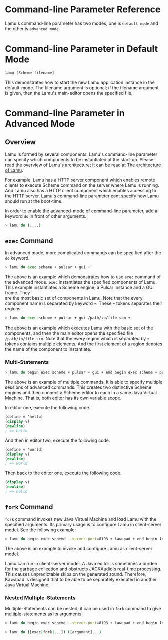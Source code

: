 Command-line Parameter Reference
=================================

Lamu's command-line parameter has two modes; one is `default mode` and the 
other is `advanced mode`.

# Command-line Parameter in Default Mode #

```bash
lamu [Scheme filename]
```

This demonstrates how to start the new Lamu application instance in the 
default-mode. The filename argument is optional; if the filename argument is 
given, then the Lamu's main-editor opens
the specified file.


# Command-line Parameter in Advanced Mode #

## Overview ##
Lamu is formed by several components. Lamu's command-line parameter can specify 
which components to be instantiated at the start-up. Please read the overview 
of Lamu's architecture; it can be read at [The architecture of 
Lamu](./architecture.md).

For example, Lamu has a HTTP server component which enables remote clients to 
execute Scheme command on the server where Lamu is running. And Lamu also has a 
HTTP client component which enables accessing to the HTTP server. Lamu's 
command-line parameter cant specify how Lamu should run at the boot-time.

In order to enable the advanced-mode of command-line parameter, add a keyword 
`do` in front of other arguments. 

```bash
> lamu do (....)
```

## `exec` Command ##

In advanced mode, more complicated commands can be specified after the `do` 
keyword.

```bash
> lamu do exec scheme + pulsar + gui +
```

The above is an example which demonstrates how to use `exec` command of the 
advanced mode.  `exec` instantiates the specified components of Lamu. This 
example instantiates a Scheme engine, a Pulsar instance and a GUI frame. They  
are the most basic set of components in Lamu. Note that the every component 
name is separated by keyword `+`.  These `+` tokens separates their regions. 

```bash
> lamu do exec scheme + pulsar + gui /path/to/file.scm +
```

The above is an example which executes Lamu with the basic set of the 
components, and then the main editor opens the specified file 
`/path/to/file.scm`.  Note that the every region which is separated by `+` 
tokens contains multiple elements. And the first element of a region
denotes the name of the component to instantiate.

### Multi-Statements ###

```bash
> lamu do begin exec scheme + pulsar + gui + end begin exec scheme + pulsar + gui + end
```

The above is an example of multiple commands. It is able to specify multiple 
sessions of advanced commands. This creates two distinctive Scheme engines and 
then connect a Scheme editor to each in a same Java Virtual Machine. That is, 
both editor has its own variable scope.

In editor one, execute the following code.

```scheme
(define v 'hello)
(display v)
(newline)
; => hello
```
And then in editor two, execute the following code.

```scheme
(define v 'world)
(display v)
(newline)
; => world
```

Then back to the editor one, execute the following code.

```scheme
(display v)
(newline)
; => hello
```

## `fork` Command ##

`fork` command invokes new Java Virtual Machine and load Lamu with
the specified arguments. Its primary usage is to configure Lamu
in client-server model. See the following example:

```bash
> lamu do begin exec scheme --server-port=8193 + kawapad + end begin fork do exec scheme + httpd --port=8193 + end
```
The above is an example to invoke and configure Lamu as client-server model. 

Lamu can run in client-server model. A Java editor is sometimes a burden for 
the garbage collection and obstructs JACKAudio's real-time processing. This 
causes unpredictable skips on the generated sound.  Therefore, Kawapad is 
designed that to be able to be separately executed in another Java Virtual 
Machine.

### Nested Multiple-Statements ###

Multiple-Statements can be nested; it can be used in `fork` command to give 
multiple-statements as its arguments.

```bash
> lamu do begin exec scheme --server-port=8193 + kawapad + end begin fork do begin exec scheme + httpd --port=8193 + end begin exec scheme + kawapad end end
```


```bash
> lamu do ([exec|fork|...]) ([argument]...)
```

<!--
# Command Specifier #
The first element in the command-line arguments is a command specifier. This 
can be one of `exec` or `fork`. Or in fact, this can be other string literals 
too, because it can be dynamically extended by the Lamu configuration file.
The mechanism will be described later. When the string as the command specifier 
is none of `exec` , `fork` nor other extended command names, the command 
specifier `default` is applied.
-->


